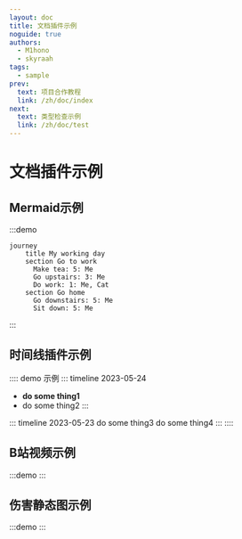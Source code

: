 ```yaml
---
layout: doc
title: 文档插件示例
noguide: true
authors:
  - M1hono
  - skyraah
tags:
  - sample
prev:
  text: 项目合作教程
  link: /zh/doc/index
next:
  text: 类型检查示例
  link: /zh/doc/test
---
```


# 文档插件示例

## Mermaid示例

:::demo
<ClientOnly>

```mermaid
journey
    title My working day
    section Go to work
      Make tea: 5: Me
      Go upstairs: 3: Me
      Do work: 1: Me, Cat
    section Go home
      Go downstairs: 5: Me
      Sit down: 5: Me
```
</ClientOnly>
:::

## 时间线插件示例



:::: demo 示例
::: timeline 2023-05-24
- **do some thing1**
- do some thing2
:::

::: timeline 2023-05-23
do some thing3
do some thing4
:::
::::

## B站视频示例

:::demo
<BilibiliVideo bvid="BV1rC4y1C7z2" />
:::

## 伤害静态图示例

:::demo
<ClientOnly>
<DamageChart
  mode="static"
  :incomingDamage="20"
  :armorToughness="5"
  :minDamage="4"
  :maxDamage="20"
  :maxArmorPoints="20"
  :isJavaEdition="true"
/>
</ClientOnly>
:::